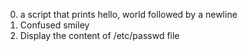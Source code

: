 0. a script that prints hello, world followed by a newline
1. Confused smiley
2. Display the content of /etc/passwd file
